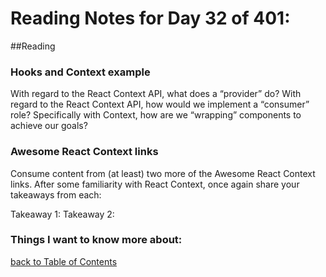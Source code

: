 # Reading Notes for Day 32 of 401:

##Reading

### Hooks and Context example

With regard to the React Context API, what does a “provider” do?
With regard to the React Context API, how would we implement a “consumer” role?
Specifically with Context, how are we “wrapping” components to achieve our goals?

### Awesome React Context links

Consume content from (at least) two more of the Awesome React Context links. After some familiarity with React Context, once again share your takeaways from each:

Takeaway 1:
Takeaway 2:

### Things I want to know more about:

[back to Table of Contents](./README.md)
